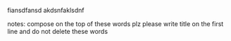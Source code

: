 fiansdfansd
akdsnfaklsdnf















notes:
compose on the top of these words plz
please write title on the first line
and do not delete these words
